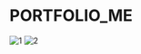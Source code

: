# PORTFOLIO_ME
![1](https://github.com/devbhavsar180/PORTFOLIO_ME/assets/122145111/fcf3f047-2a36-4ef8-8f60-05168d8555a5)
![2](https://github.com/devbhavsar180/PORTFOLIO_ME/assets/122145111/97772912-589b-43e1-b745-9c074f4b1526)
